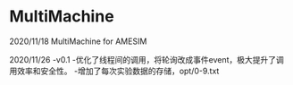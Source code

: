 # MultiMachine
2020/11/18
MultiMachine for AMESIM


2020/11/26 -v0.1
-优化了线程间的调用，将轮询改成事件event，极大提升了调用效率和安全性。
-增加了每次实验数据的存储，opt/0-9.txt
